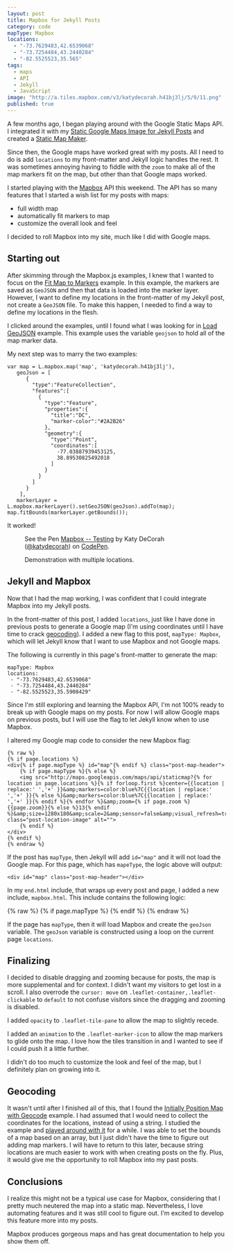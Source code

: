 ```yaml
---
layout: post
title: Mapbox for Jekyll Posts
category: code
mapType: Mapbox
locations: 
  - "-73.7629483,42.6539068"
  - "-73.7254484,43.2440284"
  - "-82.5525523,35.565"
tags: 
  - maps
  - API
  - Jekyll
  - JavaScript
image: "http://a.tiles.mapbox.com/v3/katydecorah.h41bj3lj/5/9/11.png"
published: true
---
```


A few months ago, I began playing around with the Google Static Maps API. I integrated it with my [Static Google Maps Image for Jekyll Posts](http://katydecorah.com/code/2013/09/06/google-maps-images-api-for-jekyll/) and created a [Static Map Maker](http://katydecorah.com/staticmapmaker/).

Since then, the Google maps have worked great with my posts. All I need to do is add `locations` to my front-matter and Jekyll logic handles the rest. It was sometimes annoying having to fiddle with the `zoom` to make all of the map markers fit on the map, but other than that Google maps worked.

I started playing with the [Mapbox](https://www.mapbox.com) API this weekend. The API has so many features that I started a wish list for my posts with maps: 

* full width map
* automatically fit markers to map
* customize the overall look and feel

I decided to roll Mapbox into my site, much like I did with Google maps.

## Starting out

After skimming through the Mapbox.js examples, I knew that I wanted to focus on the [Fit Map to Markers](https://www.mapbox.com/mapbox.js/example/v1.0.0/fit-map-to-markers/) example. In this example, the markers are saved as `GeoJSON` and then that data is loaded into the marker layer. However, I want to define my locations in the front-matter of my Jekyll post, not create a `GeoJSON` file. To make this happen, I needed to find a way to define my locations in the flesh. 

I clicked around the examples, until I found what I was looking for in [Load GeoJSON](https://www.mapbox.com/mapbox.js/example/v1.0.0/load-geojson/) example. This example uses the variable `geojson` to hold all of the map marker data. 

My next step was to marry the two examples:

	var map = L.mapbox.map('map', 'katydecorah.h41bj3lj'),
	   geoJson = [
	      {
	        "type":"FeatureCollection",
	        "features":[
	          {
	            "type":"Feature",
	            "properties":{
	              "title":"DC",
	              "marker-color":"#2A2B26"
	            },
	            "geometry":{
	              "type":"Point",
	              "coordinates":[
	                -77.03887939453125,
	                38.89530825492018
	              ]
	            }
	          }
	        ]
	      }
	    ],
	   markerLayer = L.mapbox.markerLayer().setGeoJSON(geoJson).addTo(map);
	map.fitBounds(markerLayer.getBounds());

It worked!

<figure>
<p data-height="350" data-theme-id="97" data-slug-hash="4d4fc4b2cb6a777aa6f015813cc41ad4" data-default-tab="result" class='codepen'>See the Pen <a href='http://codepen.io/katydecorah/pen/4d4fc4b2cb6a777aa6f015813cc41ad4'>Mapbox -- Testing</a> by Katy DeCorah (<a href='http://codepen.io/katydecorah'>@katydecorah</a>) on <a href='http://codepen.io'>CodePen</a>.</p>
<figcaption>Demonstration with multiple locations.</figcaption>
</figure>

## Jekyll and Mapbox
Now that I had the map working, I was confident that I could integrate Mapbox into my Jekyll posts. 

In the front-matter of this post, I added `locations`, just like I have done in previous posts to generate a Google map (I'm using coordinates until I have time to crack [geocoding](#geocoding)). I added a new flag to this post, `mapType: Mapbox`, which will let Jekyll know that I want to use Mapbox and not Google maps.

The following is currently in this page's front-matter to generate the map:

	mapType: Mapbox
	locations: 
	 - "-73.7629483,42.6539068"
	 - "-73.7254484,43.2440284"
	 - "-82.5525523,35.5908429"

Since I'm still exploring and learning the Mapbox API, I'm not 100% ready to break up with Google maps on my posts. For now I will allow Google maps on previous posts, but I will use the flag to let Jekyll know when to use Mapbox.

I altered my Google map code to consider the new Mapbox flag:

	{% raw %}
	{% if page.locations %}
	<div{% if page.mapType %} id="map"{% endif %} class="post-map-header">
		{% if page.mapType %}{% else %}
		<img src="http://maps.googleapis.com/maps/api/staticmap?{% for location in page.locations %}{% if forloop.first %}center={{location | replace:' ','+' }}&amp;markers=color:blue%7C{{location | replace:' ','+' }}{% else %}&amp;markers=color:blue%7C{{location | replace:' ','+' }}{% endif %}{% endfor %}&amp;zoom={% if page.zoom %}{{page.zoom}}{% else %}13{% endif %}&amp;size=1280x180&amp;scale=2&amp;sensor=false&amp;visual_refresh=true" class="post-location-image" alt="">
		{% endif %}
	</div>
	{% endif %}
	{% endraw %}

If the post has `mapType`, then Jekyll will add `id="map"` and it will not load the Google map. For this page, which has `mapeType`, the logic above will output:
	
	<div id="map" class="post-map-header"></div>

In my `end.html` include, that wraps up every post and page, I added a new include, `mapbox.html`. This include contains the following logic:

  {% raw %}
	{% if page.mapType %}
	<link href='//api.tiles.mapbox.com/mapbox.js/v1.6.1/mapbox.css' rel='stylesheet' />
	<script src='//api.tiles.mapbox.com/mapbox.js/v1.6.1/mapbox.js'></script>
	<script>
	var geoJson = [{"type":"FeatureCollection","features":[{% for location in page.locations %}{"type":"Feature","properties":{"marker-color":"#2A2B26"},"geometry":{"type":"Point","coordinates":[{{location}}]}}{% if forloop.last == false %},{% endif %}{% endfor %}]}],
	map = L.mapbox.map('map', 'katydecorah.h41bj3lj',{zoomControl: false}),
	markerLayer = L.mapbox.markerLayer().setGeoJSON(geoJson).addTo(map);
	map.fitBounds(markerLayer.getBounds());
	map.dragging.disable();
	map.touchZoom.disable();
	map.doubleClickZoom.disable();
	map.scrollWheelZoom.disable();
	if (map.tap) map.tap.disable();
	</script>
	{% endif %}
	{% endraw %}

If the page has `mapType`, then it will load Mapbox and create the `geoJson` variable. The `geoJson` variable is constructed using a loop on the current page `locations`.

## Finalizing

I decided to disable dragging and zooming because for posts, the map is more supplemental and for context. I didn't want my visitors to get lost in a scroll. I also overrode the `cursor: move`  on `.leaflet-container,.leaflet-clickable` to `default` to not confuse visitors since the dragging and zooming is disabled.

I added `opacity` to `.leaflet-tile-pane` to allow the map to slightly recede. 

I added an `animation` to the `.leaflet-marker-icon` to allow the map markers to glide onto the map. I love how the tiles transition in and I wanted to see if I could push it a little further.

I didn't do too much to customize the look and feel of the map, but I definitely plan on growing into it.

## Geocoding

It wasn't until after I finished all of this, that I found the [Initially Position Map with Geocode](https://www.mapbox.com/mapbox.js/example/v1.0.0/map-center-geocoding/) example. I had assumed that I would need to collect the coordinates for the locations, instead of using a string. I studied the example and [played around with it](http://codepen.io/katydecorah/pen/0cdd2d7e848c2511e6263ec68bd3f68b) for a while. I was able to set the bounds of a map based on an array, but I just didn't have the time to figure out adding map markers. I will have to return to this later, because string locations are much easier to work with when creating posts on the fly. Plus, it would give me the opportunity to roll Mapbox into my past posts.

## Conclusions

I realize this might not be a typical use case for Mapbox, considering that I pretty much neutered the map into a static map. Nevertheless, I love automating features and it was still cool to figure out. I'm excited to develop this feature more into my posts.

Mapbox produces gorgeous maps and has great documentation to help you show them off.